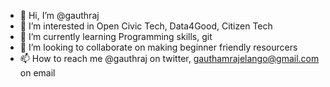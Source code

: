 - 👋 Hi, I’m @gauthraj
- 👀 I’m interested in Open Civic Tech, Data4Good, Citizen Tech
- 🌱 I’m currently learning Programming skills, git
- 💞️ I’m looking to collaborate on making beginner friendly resourcers
- 📫 How to reach me @gauthraj on twitter, gauthamrajelango@gmail.com on email

<!---
gauthraj/gauthraj is a ✨ special ✨ repository because its `README.md` (this file) appears on your GitHub profile.
You can click the Preview link to take a look at your changes.
--->
